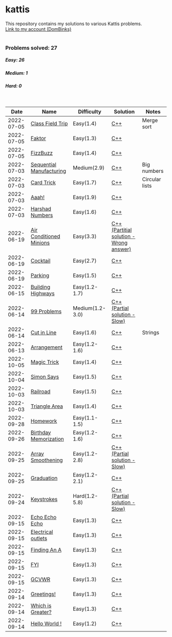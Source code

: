 # kattis
This repository contains my solutions to various Kattis problems.
<br>[Link to my account (DomBinks)](https://open.kattis.com/users/dombinks/)<br>
<br>
### Problems solved: 27
##### Easy: 26
##### Medium: 1
##### Hard: 0
<br>

| Date |  Name | Difficulty | Solution | Notes |
| ---- |  ---- | ---------- | -------- | ----- |
| 2022-07-05 | [Class Field Trip](https://open.kattis.com/problems/classfieldtrip/) | Easy(1.4) | [C++](./easy/classfieldtrip.cpp) | Merge sort |
| 2022-07-05 | [Faktor](https://open.kattis.com/problems/faktor/) | Easy(1.3) | [C++](./easy/faktor.cpp) | |
| 2022-07-05 | [FizzBuzz](https://open.kattis.com/problems/fizzbuzz/) | Easy(1.4) | [C++](./easy/fizzbuzz.cpp) | |
| 2022-07-03 | [Sequential Manufacturing](https://open.kattis.com/problems/sequentialmanufacturing/) | Medium(2.9) | [C++](./medium/sequentialmanufacturing.cpp) | Big numbers |
| 2022-07-03 | [Card Trick](https://open.kattis.com/problems/cardtrick2/) | Easy(1.7) | [C++](./easy/cardtrick2.cpp) | Circular lists |
| 2022-07-03 | [Aaah!](https://open.kattis.com/problems/aaah/) | Easy(1.9) | [C++](./easy/aaah.cpp) | |
| 2022-07-03 | [Harshad Numbers](https://open.kattis.com/problems/harshadnumbers/) | Easy(1.6) | [C++](./easy/harshadnumbers.cpp) | |
| 2022-06-19 | [Air Conditioned Minions](https://open.kattis.com/problems/airconditioned/) | Easy(3.3) | [C++(Partitial solution - Wrong answer)](./medium/airconditioned.cpp) | |
| 2022-06-19 | [Cocktail](https://open.kattis.com/problems/cocktail/) | Easy(2.7) | [C++](./easy/cocktail.cpp) | |
| 2022-06-19 | [Parking](https://open.kattis.com/problems/parking2/) | Easy(1.5) | [C++](./easy/parking2.cpp) | |
| 2022-06-15 | [Building Highways](https://open.kattis.com/problems/buildinghighways/) | Easy(1.2-1.7) | [C++](./easy/buildinghighways.cpp) | |
| 2022-06-14 | [99 Problems](https://open.kattis.com/problems/99problems2/) | Medium(1.2-3.0) | [C++(Partial solution - Slow)](./medium/99problems2.cpp) | |
| 2022-06-14 | [Cut in Line](https://open.kattis.com/problems/cutinline/) | Easy(1.6) | [C++](./easy/cutinline.cpp) | Strings|
| 2022-06-13 | [Arrangement](https://open.kattis.com/problems/upprodun/) | Easy(1.2-1.6) | [C++](./easy/arrangement.cpp) | |
| 2022-10-05 | [Magic Trick](https://open.kattis.com/problems/magictrick/) | Easy(1.4) | [C++](./easy/magictrick.cpp) | |
| 2022-10-04 | [Simon Says](https://open.kattis.com/problems/simonsays/) | Easy(1.5) | [C++](./easy/simonsays.cpp) | |
| 2022-10-03 | [Railroad](https://open.kattis.com/problems/railroad2/) | Easy(1.5) | [C++](./easy/railroad2.cpp) | |
| 2022-10-03 | [Triangle Area](https://open.kattis.com/problems/triarea/) | Easy(1.4) | [C++](./easy/triarea.cpp) | |
| 2022-09-28 | [Homework](https://open.kattis.com/problems/heimavinna/) | Easy(1.1-1.5) | [C++](./easy/homework.cpp) | |
| 2022-09-26 | [Birthday Memorization](https://open.kattis.com/problems/fodelsedagsmemorisering/) | Easy(1.2-1.6) | [C++](./easy/birthdaymemorization.cpp) | |
| 2022-09-25 | [Array Smoothening](https://open.kattis.com/problems/arraysmoothening/) | Easy(1.2-2.8) | [C++(Partial solution - Slow)](./easy/arraysmoothening.cpp) | |
| 2022-09-25 | [Graduation](https://open.kattis.com/problems/skolavslutningen/) | Easy(1.2-2.1) | [C++](./easy/graduation.cpp) | |
| 2022-09-24 | [Keystrokes](https://open.kattis.com/problems/lyklagangriti/) | Hard(1.2-5.8) | [C++(Partial solution - Slow)](./hard/keystrokes.cpp) | |
| 2022-09-15 | [Echo Echo Echo](https://open.kattis.com/problems/echoechoecho/) | Easy(1.3) | [C++](./easy/echoechoecho.cpp) | |
| 2022-09-15 | [Electrical outlets](https://open.kattis.com/problems/electricaloutlets/) | Easy(1.3) | [C++](./easy/electricaloutlets.cpp) | |
| 2022-09-15 | [Finding An A](https://open.kattis.com/problems/findingana/) | Easy(1.3) | [C++](./easy/findingana.cpp) | |
| 2022-09-15 | [FYI](https://open.kattis.com/problems/fyi/) | Easy(1.3) | [C++](./easy/fyi.cpp) | |
| 2022-09-15 | [GCVWR](https://open.kattis.com/problems/gcvwr/) | Easy(1.3) | [C++](./easy/gcvwr.cpp) | |
| 2022-09-14 | [Greetings!](https://open.kattis.com/problems/greetings2/) | Easy(1.3) | [C++](./easy/greetings2.cpp) | |
| 2022-09-14 | [Which is Greater?](https://open.kattis.com/problems/whichisgreater/) | Easy(1.3) | [C++](./easy/whichisgreater.cpp) | |
| 2022-09-14 | [Hello World !](https://open.kattis.com/problems/hello/) | Easy(1.2) | [C++](./easy/hello.cpp) | |
